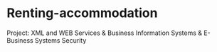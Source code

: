 # Renting-accommodation
Project: XML and WEB Services &amp; Business Information Systems &amp; E-Business Systems Security
